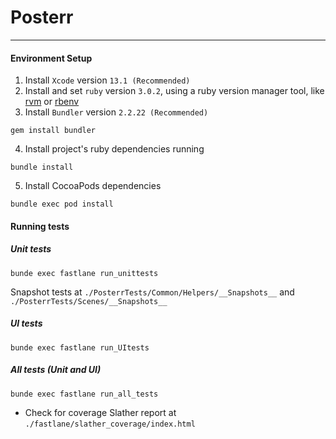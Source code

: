 # Posterr
---
#### Environment Setup

1. Install `Xcode` version `13.1 (Recommended)`
2. Install and set `ruby` version `3.0.2`, using a ruby version manager tool, like [rvm](https://rvm.io/) or [rbenv](https://github.com/rbenv/rbenv)
3. Install `Bundler` version `2.2.22 (Recommended)`
```
gem install bundler
```
4. Install project's ruby dependencies running 
```
bundle install
```
5. Install CocoaPods dependencies
```
bundle exec pod install
```

#### Running tests

##### Unit tests
```
bunde exec fastlane run_unittests
```

Snapshot tests at `./PosterrTests/Common/Helpers/__Snapshots__` and `./PosterrTests/Scenes/__Snapshots__`

##### UI tests
```
bunde exec fastlane run_UItests
```

##### All tests (Unit and UI)
```
bunde exec fastlane run_all_tests
```

* Check for coverage Slather report at `./fastlane/slather_coverage/index.html`